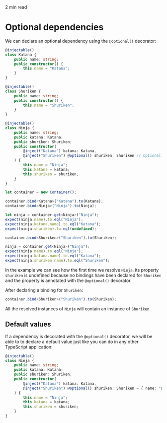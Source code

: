 <p id="reading-time-action-id" align="left">2 min read</p>

# Optional dependencies

We can declare an optional dependency using the `@optional()` decorator:

```ts
@injectable()
class Katana {
    public name: string;
    public constructor() {
        this.name = "Katana";
    }
}

@injectable()
class Shuriken {
    public name: string;
    public constructor() {
        this.name = "Shuriken";
    }
}

@injectable()
class Ninja {
    public name: string;
    public katana: Katana;
    public shuriken: Shuriken;
    public constructor(
        @inject("Katana") katana: Katana,
        @inject("Shuriken") @optional() shuriken: Shuriken // Optional!
    ) {
        this.name = "Ninja";
        this.katana = katana;
        this.shuriken = shuriken;
    }
}

let container = new Container();

container.bind<Katana>("Katana").to(Katana);
container.bind<Ninja>("Ninja").to(Ninja);

let ninja = container.get<Ninja>("Ninja");
expect(ninja.name).to.eql("Ninja");
expect(ninja.katana.name).to.eql("Katana");
expect(ninja.shuriken).to.eql(undefined);

container.bind<Shuriken>("Shuriken").to(Shuriken);

ninja = container.get<Ninja>("Ninja");
expect(ninja.name).to.eql("Ninja");
expect(ninja.katana.name).to.eql("Katana");
expect(ninja.shuriken.name).to.eql("Shuriken");
```

In the example we can see how the first time we resolve `Ninja`, its 
property `shuriken` is undefined because no bindings have been declared
for `Shuriken` and the property is annotated with the `@optional()` decorator.

After declaring a binding for `Shuriken`:

```ts
container.bind<Shuriken>("Shuriken").to(Shuriken);
```

All the resolved instances of `Ninja` will contain an instance of `Shuriken`.

## Default values
If a dependency is decorated with the `@optional()` decorator, we will be able to to declare
a default value just like you can do in any other TypeScript application:

```ts
@injectable()
class Ninja {
    public name: string;
    public katana: Katana;
    public shuriken: Shuriken;
    public constructor(
        @inject("Katana") katana: Katana,
        @inject("Shuriken") @optional() shuriken: Shuriken = { name: "DefaultShuriken" } // Default value!
    ) {
        this.name = "Ninja";
        this.katana = katana;
        this.shuriken = shuriken;
    }
}
```
